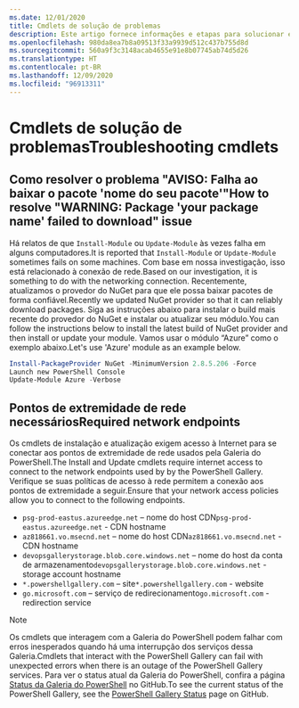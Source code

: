 ```yaml
---
ms.date: 12/01/2020
title: Cmdlets de solução de problemas
description: Este artigo fornece informações e etapas para solucionar erros usando a Galeria do PowerShell
ms.openlocfilehash: 980da8ea7b8a09513f33a9939d512c437b755d8d
ms.sourcegitcommit: 560a9f3c3148acab4655e91e8b07745ab74d5d26
ms.translationtype: HT
ms.contentlocale: pt-BR
ms.lasthandoff: 12/09/2020
ms.locfileid: "96913311"
---
```

# <a name="troubleshooting-cmdlets"></a><span data-ttu-id="6f787-103">Cmdlets de solução de problemas</span><span class="sxs-lookup"><span data-stu-id="6f787-103">Troubleshooting cmdlets</span></span>

## <a name="how-to-resolve-warning-package-your-package-name-failed-to-download-issue"></a><span data-ttu-id="6f787-104">Como resolver o problema "AVISO: Falha ao baixar o pacote 'nome do seu pacote'"</span><span class="sxs-lookup"><span data-stu-id="6f787-104">How to resolve "WARNING: Package 'your package name' failed to download" issue</span></span>

<span data-ttu-id="6f787-105">Há relatos de que `Install-Module` ou `Update-Module` às vezes falha em alguns computadores.</span><span class="sxs-lookup"><span data-stu-id="6f787-105">It is reported that `Install-Module` or `Update-Module` sometimes fails on some machines.</span></span> <span data-ttu-id="6f787-106">Com base em nossa investigação, isso está relacionado à conexão de rede.</span><span class="sxs-lookup"><span data-stu-id="6f787-106">Based on our investigation, it is something to do with the networking connection.</span></span> <span data-ttu-id="6f787-107">Recentemente, atualizamos o provedor do NuGet para que ele possa baixar pacotes de forma confiável.</span><span class="sxs-lookup"><span data-stu-id="6f787-107">Recently we updated NuGet provider so that it can reliably download packages.</span></span> <span data-ttu-id="6f787-108">Siga as instruções abaixo para instalar o build mais recente do provedor do NuGet e instalar ou atualizar seu módulo.</span><span class="sxs-lookup"><span data-stu-id="6f787-108">You can follow the instructions below to install the latest build of NuGet provider and then install or update your module.</span></span> <span data-ttu-id="6f787-109">Vamos usar o módulo “Azure” como o exemplo abaixo.</span><span class="sxs-lookup"><span data-stu-id="6f787-109">Let's use 'Azure' module as an example below.</span></span>

```powershell
Install-PackageProvider NuGet -MinimumVersion 2.8.5.206 -Force
Launch new PowerShell Console
Update-Module Azure -Verbose
```

## <a name="required-network-endpoints"></a><span data-ttu-id="6f787-110">Pontos de extremidade de rede necessários</span><span class="sxs-lookup"><span data-stu-id="6f787-110">Required network endpoints</span></span>

<span data-ttu-id="6f787-111">Os cmdlets de instalação e atualização exigem acesso à Internet para se conectar aos pontos de extremidade de rede usados pela Galeria do PowerShell.</span><span class="sxs-lookup"><span data-stu-id="6f787-111">The Install and Update cmdlets require internet access to connect to the network endpoints used by by the PowerShell Gallery.</span></span> <span data-ttu-id="6f787-112">Verifique se suas políticas de acesso à rede permitem a conexão aos pontos de extremidade a seguir.</span><span class="sxs-lookup"><span data-stu-id="6f787-112">Ensure that your network access policies allow you to connect to the following endpoints.</span></span>

- <span data-ttu-id="6f787-113">`psg-prod-eastus.azureedge.net` – nome do host CDN</span><span class="sxs-lookup"><span data-stu-id="6f787-113">`psg-prod-eastus.azureedge.net` - CDN hostname</span></span>
- <span data-ttu-id="6f787-114">`az818661.vo.msecnd.net` – nome do host CDN</span><span class="sxs-lookup"><span data-stu-id="6f787-114">`az818661.vo.msecnd.net` - CDN hostname</span></span>
- <span data-ttu-id="6f787-115">`devopsgallerystorage.blob.core.windows.net` – nome do host da conta de armazenamento</span><span class="sxs-lookup"><span data-stu-id="6f787-115">`devopsgallerystorage.blob.core.windows.net` - storage account hostname</span></span>
- <span data-ttu-id="6f787-116">`*.powershellgallery.com` – site</span><span class="sxs-lookup"><span data-stu-id="6f787-116">`*.powershellgallery.com` - website</span></span>
- <span data-ttu-id="6f787-117">`go.microsoft.com` – serviço de redirecionamento</span><span class="sxs-lookup"><span data-stu-id="6f787-117">`go.microsoft.com` - redirection service</span></span>

> [!NOTE]
> <span data-ttu-id="6f787-118">Os cmdlets que interagem com a Galeria do PowerShell podem falhar com erros inesperados quando há uma interrupção dos serviços dessa Galeria.</span><span class="sxs-lookup"><span data-stu-id="6f787-118">Cmdlets that interact with the PowerShell Gallery can fail with unexpected errors when there is an outage of the PowerShell Gallery services.</span></span> <span data-ttu-id="6f787-119">Para ver o status atual da Galeria do PowerShell, confira a página [Status da Galeria do PowerShell](https://github.com/PowerShell/PowerShellGallery/blob/master/psgallery_status.md) no GitHub.</span><span class="sxs-lookup"><span data-stu-id="6f787-119">To see the current status of the PowerShell Gallery, see the [PowerShell Gallery Status](https://github.com/PowerShell/PowerShellGallery/blob/master/psgallery_status.md) page on GitHub.</span></span>
